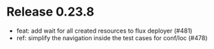 # Release 0.23.8

- feat: add wait for all created resources to flux deployer (#481)
- ref: simplify the navigation inside the test cases for conf/loc (#478)

